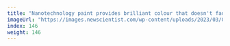 ```yaml
---
title: "Nanotechnology paint provides brilliant colour that doesn't fade"
imageUrl: "https://images.newscientist.com/wp-content/uploads/2023/03/08152419/SEI_147407062.jpg?width=600"
index: 146
weight: 146
---
```

